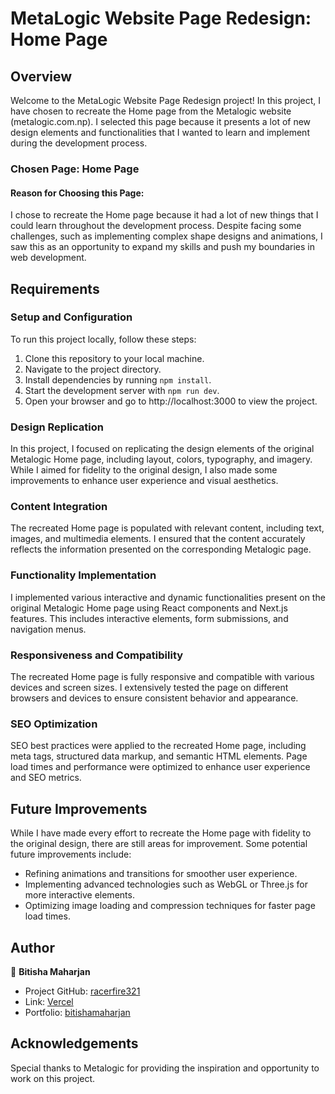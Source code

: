 
 # MetaLogic Website Page Redesign: Home Page

## Overview

Welcome to the MetaLogic Website Page Redesign project! In this project, I have chosen to recreate the Home page from the Metalogic website (metalogic.com.np). I selected this page because it presents a lot of new design elements and functionalities that I wanted to learn and implement during the development process.

### Chosen Page: Home Page

#### Reason for Choosing this Page:
I chose to recreate the Home page because it had a lot of new things that I could learn throughout the development process. Despite facing some challenges, such as implementing complex shape designs and animations, I saw this as an opportunity to expand my skills and push my boundaries in web development.

## Requirements

### Setup and Configuration

To run this project locally, follow these steps:

1. Clone this repository to your local machine.
2. Navigate to the project directory.
3. Install dependencies by running `npm install`.
4. Start the development server with `npm run dev`.
5. Open your browser and go to http://localhost:3000 to view the project.

### Design Replication

In this project, I focused on replicating the design elements of the original Metalogic Home page, including layout, colors, typography, and imagery. While I aimed for fidelity to the original design, I also made some improvements to enhance user experience and visual aesthetics.

### Content Integration

The recreated Home page is populated with relevant content, including text, images, and multimedia elements. I ensured that the content accurately reflects the information presented on the corresponding Metalogic page.

### Functionality Implementation

I implemented various interactive and dynamic functionalities present on the original Metalogic Home page using React components and Next.js features. This includes interactive elements, form submissions, and navigation menus.

### Responsiveness and Compatibility

The recreated Home page is fully responsive and compatible with various devices and screen sizes. I extensively tested the page on different browsers and devices to ensure consistent behavior and appearance.

### SEO Optimization

SEO best practices were applied to the recreated Home page, including meta tags, structured data markup, and semantic HTML elements. Page load times and performance were optimized to enhance user experience and SEO metrics.

## Future Improvements

While I have made every effort to recreate the Home page with fidelity to the original design, there are still areas for improvement. Some potential future improvements include:

- Refining animations and transitions for smoother user experience.
- Implementing advanced technologies such as WebGL or Three.js for more interactive elements.
- Optimizing image loading and compression techniques for faster page load times.

## Author

👤 **Bitisha Maharjan**

- Project GitHub: [racerfire321](https://github.com/your-username)
- Link: [ Vercel](https://linkedin.com/in/your-linkedin)
- Portfolio: [bitishamaharjan](https://bitishamaharjan.vercel.app)

## Acknowledgements

Special thanks to Metalogic for providing the inspiration and opportunity to work on this project.

